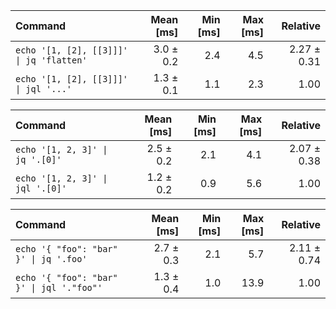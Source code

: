 | Command | Mean [ms] | Min [ms] | Max [ms] | Relative |
|:---|---:|---:|---:|---:|
| `echo '[1, [2], [[3]]]' \| jq 'flatten'` | 3.0 ± 0.2 | 2.4 | 4.5 | 2.27 ± 0.31 |
| `echo '[1, [2], [[3]]]' \| jql '...'` | 1.3 ± 0.1 | 1.1 | 2.3 | 1.00 |

| Command | Mean [ms] | Min [ms] | Max [ms] | Relative |
|:---|---:|---:|---:|---:|
| `echo '[1, 2, 3]' \| jq '.[0]'` | 2.5 ± 0.2 | 2.1 | 4.1 | 2.07 ± 0.38 |
| `echo '[1, 2, 3]' \| jql '.[0]'` | 1.2 ± 0.2 | 0.9 | 5.6 | 1.00 |

| Command | Mean [ms] | Min [ms] | Max [ms] | Relative |
|:---|---:|---:|---:|---:|
| `echo '{ "foo": "bar" }' \| jq '.foo'` | 2.7 ± 0.3 | 2.1 | 5.7 | 2.11 ± 0.74 |
| `echo '{ "foo": "bar" }' \| jql '."foo"'` | 1.3 ± 0.4 | 1.0 | 13.9 | 1.00 |

